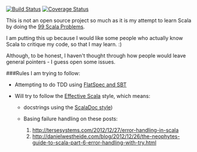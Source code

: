 [![Build Status](https://travis-ci.org/cyli/scala99.png?branch=master)](https://travis-ci.org/cyli/scala99)
[![Coverage Status](https://coveralls.io/repos/cyli/scala99/badge.png?branch=master)](https://coveralls.io/r/cyli/scala99)

This is not an open source project so much as it is my attempt to learn Scala by doing the [99 Scala Problems](http://aperiodic.net/phil/scala/s-99).

I am putting this up because I would like some people who actually know Scala to critique my code, so that I may learn.  :)

Although, to be honest, I haven't thought through how people would leave general pointers - I guess open some issues.

###Rules I am trying to follow:

- Attempting to do TDD using [FlatSpec and SBT](http://www.scalatest.org)

- Will try to follow the [Effective Scala](http://twitter.github.io/effectivescala/) style, which means:

    - docstrings using the [ScalaDoc style](https://wiki.scala-lang.org/display/SW/Writing+Documentation))

    - Basing failure handling on these posts:
        1.  http://tersesystems.com/2012/12/27/error-handling-in-scala
        2.  http://danielwestheide.com/blog/2012/12/26/the-neophytes-guide-to-scala-part-6-error-handling-with-try.html
